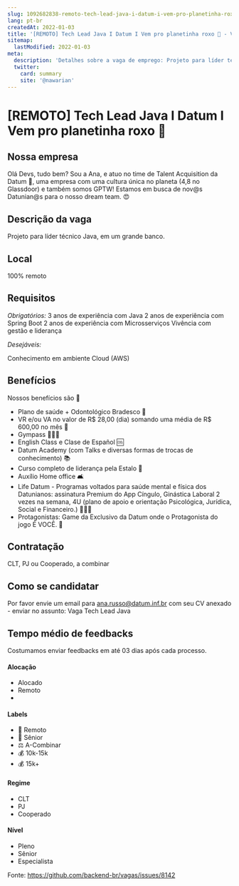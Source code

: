 ```yaml
---
slug: 1092682838-remoto-tech-lead-java-i-datum-i-vem-pro-planetinha-roxo
lang: pt-br
createdAt: 2022-01-03
title: '[REMOTO] Tech Lead Java I Datum I Vem pro planetinha roxo 💜 - Vaga de Emprego'
sitemap:
  lastModified: 2022-01-03
meta:
  description: 'Detalhes sobre a vaga de emprego: Projeto para líder técnico Java, em um grande banco.'
  twitter:
    card: summary
    site: '@nawarian'
---
```


# [REMOTO] Tech Lead Java I Datum I Vem pro planetinha roxo 💜

## Nossa empresa

Olá Devs, tudo bem? Sou a Ana, e atuo no time de Talent Acquisition da Datum 💜, uma empresa com uma cultura única no planeta (4,8 no Glassdoor) e também somos GPTW! Estamos em busca de nov@s Datunian@s para o nosso dream team. 😍

## Descrição da vaga

Projeto para líder técnico Java, em um grande banco.

## Local

100% remoto

## Requisitos

*Obrigatórios:*
3 anos de experiência com Java
2 anos de experiência com Spring Boot
2 anos de experiência com Microsserviços
Vivência com gestão e liderança

*Desejáveis:*

Conhecimento em ambiente Cloud (AWS)

## Benefícios

Nossos benefícios são 💜
- Plano de saúde + Odontológico Bradesco 🏥
- VR e/ou VA no valor de R$ 28,00 (dia) somando uma média de R$ 600,00 no mês 🍕
- Gympass 🏋🏽‍♀️
- English Class e Clase de Español 🆒
- Datum Academy (com Talks e diversas formas de trocas de conhecimento) 📚
- Curso completo de liderança pela Estalo 🎯
- Auxílio Home office 🛋️
- Life Datum - Programas voltados para saúde mental e física dos Datunianos: assinatura Premium do App Cíngulo, Ginástica Laboral 2 vezes na semana, 4U (plano de apoio e orientação Psicológica, Jurídica, Social e Financeiro.) 🧘🏾‍♂️
- Protagonistas: Game da Exclusivo da Datum onde o Protagonista do jogo É VOCÊ. 👾

## Contratação

CLT, PJ ou Cooperado, a combinar

## Como se candidatar

Por favor envie um email para ana.russo@datum.inf.br com seu CV anexado - enviar no assunto: Vaga Tech Lead Java

## Tempo médio de feedbacks

Costumamos enviar feedbacks em até 03 dias após cada processo.

#### Alocação
- Alocado
- Remoto
-
#### Labels
- 🏢 Remoto
- 👴 Sênior
- ⚖️ A-Combinar
- 💰 10k-15k
- 💰 15k+

#### Regime
- CLT
- PJ
- Cooperado

#### Nível
- Pleno
- Sênior
- Especialista

Fonte: https://github.com/backend-br/vagas/issues/8142